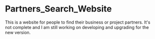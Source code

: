 # Partners_Search_Website
This is a website for people to find their business or project partners. It's not complete and I am still working on developing and upgrading for the new version. 

